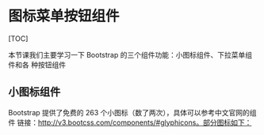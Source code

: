 # 图标菜单按钮组件
[TOC]


本节课我们主要学习一下 Bootstrap 的三个组件功能：小图标组件、下拉菜单组件和各
种按钮组件
## 小图标组件
Bootstrap 提供了免费的 263 个小图标（数了两次），具体可以参考中文官网的组件
链接：http://v3.bootcss.com/components/#glyphicons。部分图标如下：